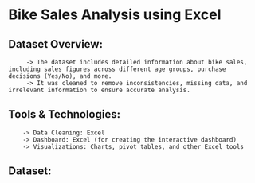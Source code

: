 # Bike Sales Analysis using Excel

## Dataset Overview:
         -> The dataset includes detailed information about bike sales, including sales figures across different age groups, purchase decisions (Yes/No), and more.
         -> It was cleaned to remove inconsistencies, missing data, and irrelevant information to ensure accurate analysis.
        
## Tools & Technologies:
        -> Data Cleaning: Excel
        -> Dashboard: Excel (for creating the interactive dashboard)
        -> Visualizations: Charts, pivot tables, and other Excel tools

## Dataset:
         
     
